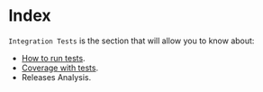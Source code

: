 # Index
`Integration Tests` is the section that will allow you to know about:
  * [How to run tests](https://github.com/wazuh/wazuh-qa/wiki/Parameters-guide).
  * [Coverage with tests](https://github.com/wazuh/wazuh-qa/wiki/Coverage-on-4.3).
  * Releases Analysis.


